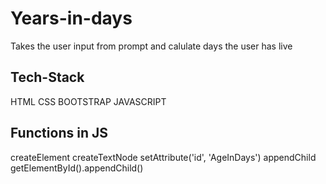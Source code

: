 # Years-in-days
  Takes the user input from prompt and calulate days the user has live

## Tech-Stack
  HTML
  CSS
  BOOTSTRAP
  JAVASCRIPT
  
##  Functions in JS
  createElement
  createTextNode
  setAttribute('id', 'AgeInDays')
  appendChild
  getElementById().appendChild()
